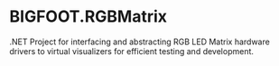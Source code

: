 # BIGFOOT.RGBMatrix
.NET Project for interfacing and abstracting RGB LED Matrix hardware drivers to virtual visualizers for efficient testing and development.
